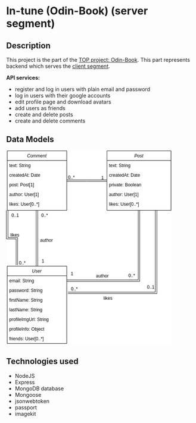 # In-tune (Odin-Book) (server segment)
## Description
This project is the part of the [TOP project: Odin-Book](https://www.theodinproject.com/lessons/nodejs-odin-book). This part represents backend which serves the [client segment]().

**API services:**
- register and log in users with plain email and password
- log in users with their google accounts
- edit profile page and download avatars
- add users as friends
- create and delete posts
- create and delete comments
## Data Models
![Data model](data-models.png)
## Technologies used
- NodeJS
- Express
- MongoDB database
- Mongoose
- jsonwebtoken
- passport
- imagekit